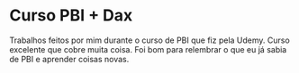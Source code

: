 # Curso PBI + Dax

Trabalhos feitos por mim durante o curso de PBI que fiz pela Udemy. Curso excelente que cobre muita coisa. Foi bom para relembrar o que eu já sabia de PBI e aprender coisas novas.
